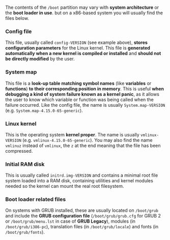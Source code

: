 The contents of the `/boot` partition may vary with **system architecture** or the **boot loader in use**. but on a x86-based system you will usually find the files below.

### Config file
This file, usually called `config-VERSION` (see example above), **stores configuration parameters** for the Linux kernel. This file is **generated automatically when a new kernel is compiled or installed** and **should not be directly modified** by the user.

### System map
This file is a **look-up table matching symbol names** (like **variables** or **functions**) **to their corresponding position in memory**. This is useful **when debugging a kind of system failure known as a kernel panic**, as it allows the user to know which variable or function was being called when the failure occurred. Like the config file, the name is usually `System.map-VERSION` (e.g. `System.map-4.15.0-65-generic`).

### Linux kernel
This is the operating system **kernel proper**. The name is usually `vmlinux-VERSION` (e.g. `vmlinux-4.15.0-65-generic`). You may also find the name `vmlinuz` instead of `vmlinux`, the `z` at the end meaning that the file has been compressed.

### Initial RAM disk
This is usually called `initrd.img-VERSION` and contains a minimal root file system loaded into a RAM disk, containing utilities and kernel modules needed so the kernel can mount the real root filesystem.

### Boot loader related files
On systems with GRUB installed, these are usually located on `/boot/grub` and include the **GRUB configuration file** (`/boot/grub/grub.cfg` for GRUB 2 or `/boot/grub/menu.lst` in case of **GRUB Legacy**), modules (in `/boot/grub/i386-pc`), translation files (in `/boot/grub/locale`) and fonts (in `/boot/grub/fonts`).

